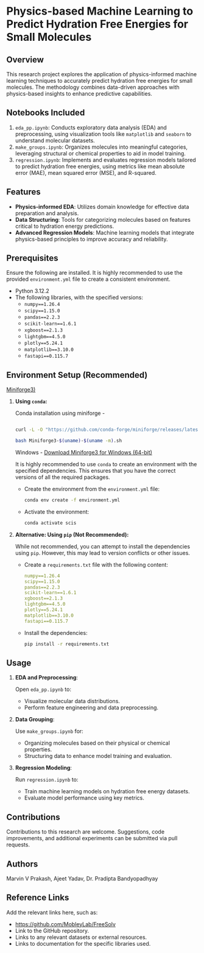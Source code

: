 # Physics-based Machine Learning to Predict Hydration Free Energies for Small Molecules

## Overview

This research project explores the application of physics-informed machine learning techniques to accurately predict hydration free energies for small molecules. The methodology combines data-driven approaches with physics-based insights to enhance predictive capabilities.

## Notebooks Included

1. `eda_pp.ipynb`: Conducts exploratory data analysis (EDA) and preprocessing, using visualization tools like `matplotlib` and `seaborn` to understand molecular datasets.
2. `make_groups.ipynb`: Organizes molecules into meaningful categories, leveraging structural or chemical properties to aid in model training.
3. `regression.ipynb`: Implements and evaluates regression models tailored to predict hydration free energies, using metrics like mean absolute error (MAE), mean squared error (MSE), and R-squared.

## Features

-   **Physics-informed EDA**: Utilizes domain knowledge for effective data preparation and analysis.
-   **Data Structuring**: Tools for categorizing molecules based on features critical to hydration energy predictions.
-   **Advanced Regression Models**: Machine learning models that integrate physics-based principles to improve accuracy and reliability.

## Prerequisites

Ensure the following are installed. It is highly recommended to use the provided `environment.yml` file to create a consistent environment.

-   Python 3.12.2
-   The following libraries, with the specified versions:
    -   `numpy==1.26.4`
    -   `scipy==1.15.0`
    -   `pandas==2.2.3`
    -   `scikit-learn==1.6.1`
    -   `xgboost==2.1.3`
    -   `lightgbm==4.5.0`
    -   `plotly==5.24.1`
    -   `matplotlib==3.10.0`
    -   `fastapi==0.115.7`

## Environment Setup (Recommended)

[Miniforge3)](https://github.com/conda-forge/miniforge/)

1. **Using `conda`:**

    Conda installation using miniforge -

    ```bash

    curl -L -O "https://github.com/conda-forge/miniforge/releases/latest/download/Miniforge3-$(uname)-$(uname -m).sh"

    bash Miniforge3-$(uname)-$(uname -m).sh
    ```

    Windows -
    [Download Miniforge3 for Windows (64-bit)](https://github.com/conda-forge/miniforge/releases/latest/download/Miniforge3-Windows-x86_64.exe)

    It is highly recommended to use `conda` to create an environment with the specified dependencies. This ensures that you have the correct versions of all the required packages.

    - Create the environment from the `environment.yml` file:

        ```bash
        conda env create -f environment.yml
        ```

    - Activate the environment:

        ```bash
        conda activate scis
        ```

2. **Alternative: Using `pip` (Not Recommended):**

    While not recommended, you can attempt to install the dependencies using `pip`. However, this may lead to version conflicts or other issues.

    - Create a `requirements.txt` file with the following content:

        ```yml
        numpy==1.26.4
        scipy==1.15.0
        pandas==2.2.3
        scikit-learn==1.6.1
        xgboost==2.1.3
        lightgbm==4.5.0
        plotly==5.24.1
        matplotlib==3.10.0
        fastapi==0.115.7
        ```

    - Install the dependencies:

        ```bash
        pip install -r requirements.txt
        ```

## Usage

1. **EDA and Preprocessing**:

    Open `eda_pp.ipynb` to:

    - Visualize molecular data distributions.
    - Perform feature engineering and data preprocessing.

2. **Data Grouping**:

    Use `make_groups.ipynb` for:

    - Organizing molecules based on their physical or chemical properties.
    - Structuring data to enhance model training and evaluation.

3. **Regression Modeling**:

    Run `regression.ipynb` to:

    - Train machine learning models on hydration free energy datasets.
    - Evaluate model performance using key metrics.

## Contributions

Contributions to this research are welcome. Suggestions, code improvements, and additional experiments can be submitted via pull requests.

## Authors

Marvin V Prakash, Ajeet Yadav, Dr. Pradipta Bandyopadhyay

## Reference Links

Add the relevant links here, such as:

-   <https://github.com/MobleyLab/FreeSolv>
-   Link to the GitHub repository.
-   Links to any relevant datasets or external resources.
-   Links to documentation for the specific libraries used.
